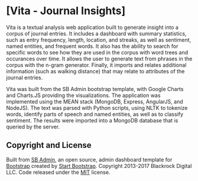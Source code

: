 # [Vita - Journal Insights]

Vita is a textual analysis web application built to generate insight into a corpus of journal entries. It includes a dashboard with summary statistics, such as entry frequency, length, location, and streaks, as well as sentiment, named entities, and frequent words. It also has the ability to search for specific words to see how they are used in the corpus with word trees and occurances over time. It allows the user to generate text from phrases in the corpus with the n-gram generator. Finally, it imports and relates additional information (such as walking distance) that may relate to attributes of the journal entries.

Vita was built from the SB Admin bootstrap template, with Google Charts and Charts.JS providing the visualizations.
The application was implemented using the MEAN stack (MongoDB, Express, AngularJS, and NodeJS). The text was parsed with Python scripts, using NLTK to tokenize words, identify parts of speech and named entities, as well as to classify sentiment. The results were imported into a MongoDB database that is queried by the server.

## Copyright and License

Built from [SB Admin](http://startbootstrap.com/template-overviews/sb-admin/), an open source, admin dashboard template for [Bootstrap](http://getbootstrap.com/) created by [Start Bootstrap](http://startbootstrap.com/).
Copyright 2013-2017 Blackrock Digital LLC. Code released under the [MIT](https://github.com/BlackrockDigital/startbootstrap-sb-admin/blob/gh-pages/LICENSE) license.
